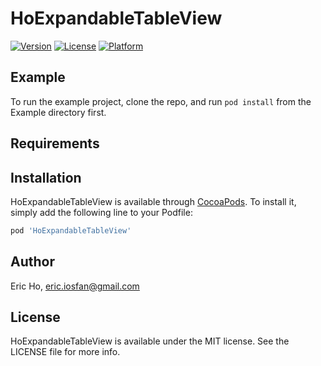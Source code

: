 # HoExpandableTableView

[![Version](https://img.shields.io/cocoapods/v/HoExpandableTableView.svg?style=flat)](https://cocoapods.org/pods/HoExpandableTableView)
[![License](https://img.shields.io/cocoapods/l/HoExpandableTableView.svg?style=flat)](https://cocoapods.org/pods/HoExpandableTableView)
[![Platform](https://img.shields.io/cocoapods/p/HoExpandableTableView.svg?style=flat)](https://cocoapods.org/pods/HoExpandableTableView)

## Example

To run the example project, clone the repo, and run `pod install` from the Example directory first.

## Requirements

## Installation

HoExpandableTableView is available through [CocoaPods](https://cocoapods.org). To install
it, simply add the following line to your Podfile:

```ruby
pod 'HoExpandableTableView'
```

## Author

Eric Ho, eric.iosfan@gmail.com

## License

HoExpandableTableView is available under the MIT license. See the LICENSE file for more info.
